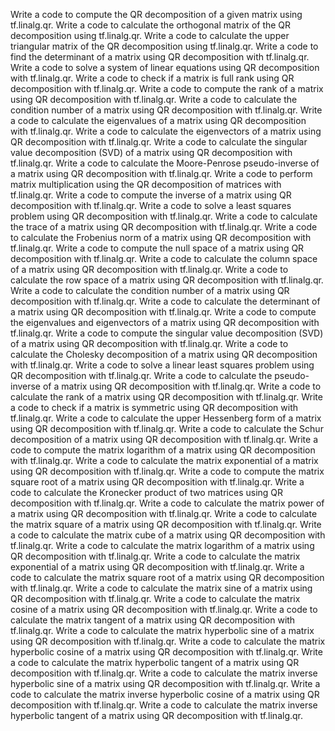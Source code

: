 Write a code to compute the QR decomposition of a given matrix using tf.linalg.qr.
Write a code to calculate the orthogonal matrix of the QR decomposition using tf.linalg.qr.
Write a code to calculate the upper triangular matrix of the QR decomposition using tf.linalg.qr.
Write a code to find the determinant of a matrix using QR decomposition with tf.linalg.qr.
Write a code to solve a system of linear equations using QR decomposition with tf.linalg.qr.
Write a code to check if a matrix is full rank using QR decomposition with tf.linalg.qr.
Write a code to compute the rank of a matrix using QR decomposition with tf.linalg.qr.
Write a code to calculate the condition number of a matrix using QR decomposition with tf.linalg.qr.
Write a code to calculate the eigenvalues of a matrix using QR decomposition with tf.linalg.qr.
Write a code to calculate the eigenvectors of a matrix using QR decomposition with tf.linalg.qr.
Write a code to calculate the singular value decomposition (SVD) of a matrix using QR decomposition with tf.linalg.qr.
Write a code to calculate the Moore-Penrose pseudo-inverse of a matrix using QR decomposition with tf.linalg.qr.
Write a code to perform matrix multiplication using the QR decomposition of matrices with tf.linalg.qr.
Write a code to compute the inverse of a matrix using QR decomposition with tf.linalg.qr.
Write a code to solve a least squares problem using QR decomposition with tf.linalg.qr.
Write a code to calculate the trace of a matrix using QR decomposition with tf.linalg.qr.
Write a code to calculate the Frobenius norm of a matrix using QR decomposition with tf.linalg.qr.
Write a code to compute the null space of a matrix using QR decomposition with tf.linalg.qr.
Write a code to calculate the column space of a matrix using QR decomposition with tf.linalg.qr.
Write a code to calculate the row space of a matrix using QR decomposition with tf.linalg.qr.
Write a code to calculate the condition number of a matrix using QR decomposition with tf.linalg.qr.
Write a code to calculate the determinant of a matrix using QR decomposition with tf.linalg.qr.
Write a code to compute the eigenvalues and eigenvectors of a matrix using QR decomposition with tf.linalg.qr.
Write a code to compute the singular value decomposition (SVD) of a matrix using QR decomposition with tf.linalg.qr.
Write a code to calculate the Cholesky decomposition of a matrix using QR decomposition with tf.linalg.qr.
Write a code to solve a linear least squares problem using QR decomposition with tf.linalg.qr.
Write a code to calculate the pseudo-inverse of a matrix using QR decomposition with tf.linalg.qr.
Write a code to calculate the rank of a matrix using QR decomposition with tf.linalg.qr.
Write a code to check if a matrix is symmetric using QR decomposition with tf.linalg.qr.
Write a code to calculate the upper Hessenberg form of a matrix using QR decomposition with tf.linalg.qr.
Write a code to calculate the Schur decomposition of a matrix using QR decomposition with tf.linalg.qr.
Write a code to compute the matrix logarithm of a matrix using QR decomposition with tf.linalg.qr.
Write a code to calculate the matrix exponential of a matrix using QR decomposition with tf.linalg.qr.
Write a code to compute the matrix square root of a matrix using QR decomposition with tf.linalg.qr.
Write a code to calculate the Kronecker product of two matrices using QR decomposition with tf.linalg.qr.
Write a code to calculate the matrix power of a matrix using QR decomposition with tf.linalg.qr.
Write a code to calculate the matrix square of a matrix using QR decomposition with tf.linalg.qr.
Write a code to calculate the matrix cube of a matrix using QR decomposition with tf.linalg.qr.
Write a code to calculate the matrix logarithm of a matrix using QR decomposition with tf.linalg.qr.
Write a code to calculate the matrix exponential of a matrix using QR decomposition with tf.linalg.qr.
Write a code to calculate the matrix square root of a matrix using QR decomposition with tf.linalg.qr.
Write a code to calculate the matrix sine of a matrix using QR decomposition with tf.linalg.qr.
Write a code to calculate the matrix cosine of a matrix using QR decomposition with tf.linalg.qr.
Write a code to calculate the matrix tangent of a matrix using QR decomposition with tf.linalg.qr.
Write a code to calculate the matrix hyperbolic sine of a matrix using QR decomposition with tf.linalg.qr.
Write a code to calculate the matrix hyperbolic cosine of a matrix using QR decomposition with tf.linalg.qr.
Write a code to calculate the matrix hyperbolic tangent of a matrix using QR decomposition with tf.linalg.qr.
Write a code to calculate the matrix inverse hyperbolic sine of a matrix using QR decomposition with tf.linalg.qr.
Write a code to calculate the matrix inverse hyperbolic cosine of a matrix using QR decomposition with tf.linalg.qr.
Write a code to calculate the matrix inverse hyperbolic tangent of a matrix using QR decomposition with tf.linalg.qr.